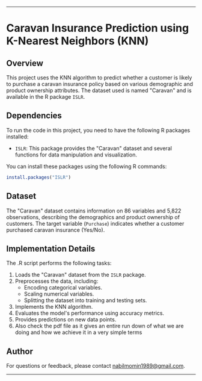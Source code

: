 
---

# Caravan Insurance Prediction using K-Nearest Neighbors (KNN)

## Overview
This project uses the KNN algorithm to predict whether a customer is likely to purchase a caravan insurance policy based on various demographic and product ownership attributes. The dataset used is named "Caravan" and is available in the R package `ISLR`.

## Dependencies
To run the code in this project, you need to have the following R packages installed:
- `ISLR`: This package provides the "Caravan" dataset and several functions for data manipulation and visualization.

You can install these packages using the following R commands:
```r
install.packages("ISLR")
```

## Dataset
The "Caravan" dataset contains information on 86 variables and 5,822 observations, describing the demographics and product ownership of customers. The target variable (`Purchase`) indicates whether a customer purchased caravan insurance (Yes/No).

## Implementation Details
The .R script performs the following tasks:
1. Loads the "Caravan" dataset from the `ISLR` package.
2. Preprocesses the data, including:
   - Encoding categorical variables.
   - Scaling numerical variables.
   - Splitting the dataset into training and testing sets.
3. Implements the KNN algorithm.
4. Evaluates the model's performance using accuracy metrics.
5. Provides predictions on new data points.
6. Also check the pdf file as it gives an entire run down of what we are doing and how we achieve it in a very simple terms

## Author
For questions or feedback, please contact nabilmomin1989@gmail.com.

---
